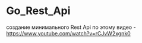 # Go_Rest_Api

создание минимального Rest Api по этому видео - https://www.youtube.com/watch?v=rCJvW2xgnk0
